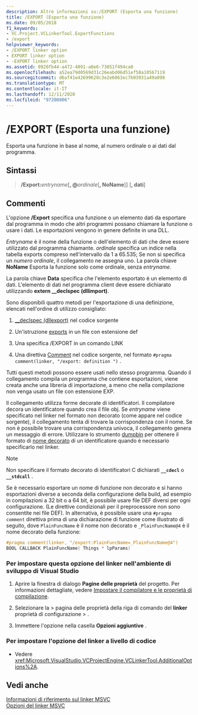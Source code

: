 ```yaml
---
description: Altre informazioni su:/EXPORT (Esporta una funzione)
title: /EXPORT (Esporta una funzione)
ms.date: 09/05/2018
f1_keywords:
- VC.Project.VCLinkerTool.ExportFunctions
- /export
helpviewer_keywords:
- /EXPORT linker option
- EXPORT linker option
- -EXPORT linker option
ms.assetid: 0920fb44-a472-4091-a8e6-73051f494ca0
ms.openlocfilehash: a52ea79d0569d31c26eabd06d51ef58a10567119
ms.sourcegitcommit: d6af41e42699628c3e2e6063ec7b03931a49a098
ms.translationtype: MT
ms.contentlocale: it-IT
ms.lasthandoff: 12/11/2020
ms.locfileid: "97200806"
---
```

# <a name="export-exports-a-function"></a>/EXPORT (Esporta una funzione)

Esporta una funzione in base al nome, al numero ordinale o ai dati dal programma.

## <a name="syntax"></a>Sintassi

> **/Export:**<em>entryname</em>[**, \@**<em>ordinale</em>[**, NoName**]] [**, dati**]

## <a name="remarks"></a>Commenti

L'opzione **/Export** specifica una funzione o un elemento dati da esportare dal programma in modo che altri programmi possano chiamare la funzione o usare i dati. Le esportazioni vengono in genere definite in una DLL.

*Entryname* è il nome della funzione o dell'elemento di dati che deve essere utilizzato dal programma chiamante. *ordinale* specifica un indice nella tabella exports compreso nell'intervallo da 1 a 65.535; Se non si specifica un *numero ordinale*, il collegamento ne assegna uno. La parola chiave **NoName** Esporta la funzione solo come ordinale, senza *entryname*.

La parola chiave **Data** specifica che l'elemento esportato è un elemento di dati. L'elemento di dati nel programma client deve essere dichiarato utilizzando **extern __declspec (dllimport)**.

Sono disponibili quattro metodi per l'esportazione di una definizione, elencati nell'ordine di utilizzo consigliato:

1. [__declspec (dllexport)](../../cpp/dllexport-dllimport.md) nel codice sorgente

1. Un'istruzione [exports](exports.md) in un file con estensione def

1. Una specifica /EXPORT in un comando LINK

1. Una direttiva [Comment](../../preprocessor/comment-c-cpp.md) nel codice sorgente, nel formato `#pragma comment(linker, "/export: definition ")` .

Tutti questi metodi possono essere usati nello stesso programma. Quando il collegamento compila un programma che contiene esportazioni, viene creata anche una libreria di importazione, a meno che nella compilazione non venga usato un file con estensione EXP.

Il collegamento utilizza forme decorate di identificatori. Il compilatore decora un identificatore quando crea il file obj. Se *entryname* viene specificato nel linker nel formato non decorato (come appare nel codice sorgente), il collegamento tenta di trovare la corrispondenza con il nome. Se non è possibile trovare una corrispondenza univoca, il collegamento genera un messaggio di errore. Utilizzare lo strumento [dumpbin](dumpbin-reference.md) per ottenere il formato di [nome decorato](decorated-names.md) di un identificatore quando è necessario specificarlo nel linker.

> [!NOTE]
> Non specificare il formato decorato di identificatori C dichiarati **`__cdecl`** o **`__stdcall`** .

Se è necessario esportare un nome di funzione non decorato e si hanno esportazioni diverse a seconda della configurazione della build, ad esempio in compilazioni a 32 bit o a 64 bit, è possibile usare file DEF diversi per ogni configurazione. (Le direttive condizionali per il preprocessore non sono consentite nei file DEF). In alternativa, è possibile usare una `#pragma comment` direttiva prima di una dichiarazione di funzione come illustrato di seguito, dove `PlainFuncName` è il nome non decorato e `_PlainFuncName@4` è il nome decorato della funzione:

```cpp
#pragma comment(linker, "/export:PlainFuncName=_PlainFuncName@4")
BOOL CALLBACK PlainFuncName( Things * lpParams)
```

### <a name="to-set-this-linker-option-in-the-visual-studio-development-environment"></a>Per impostare questa opzione del linker nell'ambiente di sviluppo di Visual Studio

1. Aprire la finestra di dialogo **Pagine delle proprietà** del progetto. Per informazioni dettagliate, vedere [Impostare il compilatore e le proprietà di compilazione](../working-with-project-properties.md).

1. Selezionare la   >  pagina delle proprietà della riga di comando del **linker** proprietà di configurazione  >   .

1. Immettere l'opzione nella casella **Opzioni aggiuntive** .

### <a name="to-set-this-linker-option-programmatically"></a>Per impostare l'opzione del linker a livello di codice

- Vedere <xref:Microsoft.VisualStudio.VCProjectEngine.VCLinkerTool.AdditionalOptions%2A>.

## <a name="see-also"></a>Vedi anche

[Informazioni di riferimento sul linker MSVC](linking.md)<br/>
[Opzioni del linker MSVC](linker-options.md)
